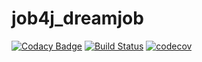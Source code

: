 # job4j_dreamjob

[![Codacy Badge](https://app.codacy.com/project/badge/Grade/b8e7ad57d45849fbbab8663297ebdf64)](https://www.codacy.com/gh/DlNZzz/job4j_dreamjob/dashboard?utm_source=github.com&amp;utm_medium=referral&amp;utm_content=DlNZzz/job4j_dreamjob&amp;utm_campaign=Badge_Grade)
[![Build Status](https://app.travis-ci.com/DlNZzz/job4j_dreamjob.svg?branch=master)](https://app.travis-ci.com/DlNZzz/job4j_dreamjob)
[![codecov](https://codecov.io/gh/DlNZzz/job4j_grabber/branch/master/graph/badge.svg?token=LGGZ49EZFI)](https://codecov.io/gh/DlNZzz/job4j_dreamjob)
